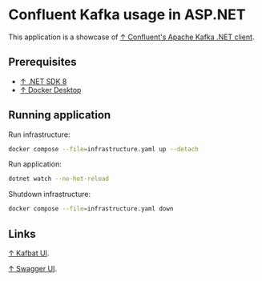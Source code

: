 # Confluent Kafka usage in ASP.NET

This application is a showcase of [↑ Confluent's Apache Kafka .NET client](https://github.com/confluentinc/confluent-kafka-dotnet).

## Prerequisites

- [↑ .NET SDK 8](https://dotnet.microsoft.com/en-us/download/dotnet/8.0)
- [↑ Docker Desktop](https://www.docker.com/products/docker-desktop/)

## Running application

Run infrastructure:

```bash
docker compose --file=infrastructure.yaml up --detach
```

Run application:

```bash
dotnet watch --no-hot-reload
```

Shutdown infrastructure:

```bash
docker compose --file=infrastructure.yaml down
```

## Links

[↑ Kafbat UI](http://localhost:7040/ui/clusters/local/all-topics).

[↑ Swagger UI](http://localhost:7010/).
